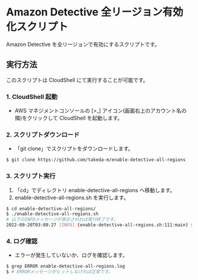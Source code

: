 # Amazon Detective 全リージョン有効化スクリプト

Amazon Detective を全リージョンで有効にするスクリプトです。

## 実行方法

このスクリプトは CloudShell にて実行することが可能です。

### 1. CloudShell 起動

- AWS マネジメントコンソールの [>_] アイコン(画面右上のアカウント名の隣)をクリックして CloudShell を起動します。

### 2. スクリプトダウンロード

- 「git clone」でスクリプトをダウンロードします。

```sh
$ git clone https://github.com/takeda-m/enable-detective-all-regions
```

### 3. スクリプト実行

1. 「cd」でディレクトリ enable-detective-all-regions へ移動します。
2. enable-detective-all-regions.sh を実行します。

```sh
$ cd enable-detective-all-regions/
$ ./enable-detective-all-regions.sh
# 以下のINFOメッセージが表示されれば実行終了です。
2022-09-20T03:08:27 [INFO] (enable-detective-all-regions.sh:111:main) 全リージョンのAmazon Detectiveを有効化 正常終了
```

### 4. ログ確認

- エラーが発生していないか、ログを確認します。

```sh
$ grep ERROR enable-detective-all-regions.log
$ # ERRORメッセージがヒットしなければ正常です。
```
